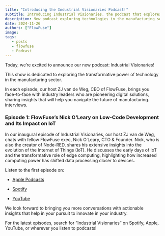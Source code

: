 ```yaml
---
title: "Introducing the Industrial Visionaries Podcast!"
subtitle: Introducing Industrial Visionaries, the podcast that explores the minds behind the industry's biggest breakthroughs.
description: New podcast exploring technologies in the manufacturing sector 
date: 2024-11-26
authors: ["FlowFuse"]
image: 
tags:
   - posts
   - flowfuse
   - Podcast
---
```


Today, we’re excited to announce our new podcast: Industrial Visionaries!  

<!--more-->

This show is dedicated to exploring the transformative power of technology in the manufacturing sector. 

In each episode, our host ZJ van de Weg, CEO of FlowFuse, brings you face-to-face with industry leaders who are pioneering digital solutions, sharing insights that will help you navigate the future of manufacturing. interviews. 

### Episode 1: FlowFuse’s Nick O’Leary on Low-Code Development and Its Impact on IoT

In our inaugural episode of Industrial Visionaries, our host ZJ van de Weg, chats with fellow FlowFuse exec, Nick O’Leary, CTO & Founder. Nick, who is also the creator of Node-RED, shares his extensive insights into the evolution of the Internet of Things (IoT). He discusses the early days of IoT and the transformative role of edge computing, highlighting how increased computing power has shifted data processing closer to devices. 

Listen to the first episode on: 

- [Apple Podcasts](https://podcasts.apple.com/us/podcast/ep-1-flowfuses-nick-oleary-on-low-code-development/id1781774461?i=1000678217258)


- [Spotify](https://open.spotify.com/episode/6HJB35FbK1U7pVNpTyM6P2)


- [YouTube](https://www.youtube.com/watch?v=AI-bjry8vLU)


We look forward to bringing you more conversations with actionable insights that help in your pursuit to innovate in your industry. 

For the latest episodes, search for “Industrial Visionaries” on Spotify, Apple, YouTube, or wherever you listen to podcasts! 
